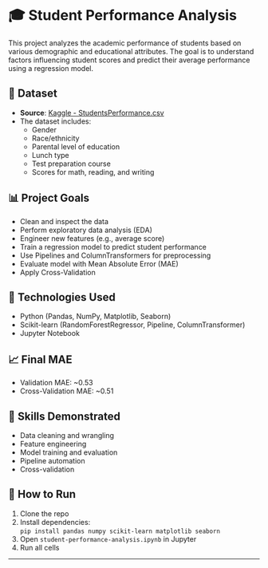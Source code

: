 # 🎓 Student Performance Analysis

This project analyzes the academic performance of students based on various demographic and educational attributes. The goal is to understand factors influencing student scores and predict their average performance using a regression model.

## 📁 Dataset

- **Source**: [Kaggle - StudentsPerformance.csv](https://www.kaggle.com/datasets/spscientist/students-performance-in-exams)
- The dataset includes:
  - Gender
  - Race/ethnicity
  - Parental level of education
  - Lunch type
  - Test preparation course
  - Scores for math, reading, and writing

## 📊 Project Goals

- Clean and inspect the data
- Perform exploratory data analysis (EDA)
- Engineer new features (e.g., average score)
- Train a regression model to predict student performance
- Use Pipelines and ColumnTransformers for preprocessing
- Evaluate model with Mean Absolute Error (MAE)
- Apply Cross-Validation

## 🧪 Technologies Used

- Python (Pandas, NumPy, Matplotlib, Seaborn)
- Scikit-learn (RandomForestRegressor, Pipeline, ColumnTransformer)
- Jupyter Notebook

## 📈 Final MAE

- Validation MAE: ~0.53
- Cross-Validation MAE: ~0.51

## 🧠 Skills Demonstrated

- Data cleaning and wrangling
- Feature engineering
- Model training and evaluation
- Pipeline automation
- Cross-validation

## 🚀 How to Run

1. Clone the repo
2. Install dependencies:  
   `pip install pandas numpy scikit-learn matplotlib seaborn`
3. Open `student-performance-analysis.ipynb` in Jupyter
4. Run all cells

---
